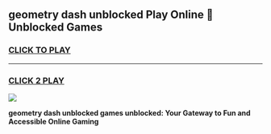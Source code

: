 
## geometry dash unblocked Play Online 👋 Unblocked Games
<h3>
<a href="https://premium.freeplayer.one?title=geometry_dash_unblocked&ref=19F">CLICK TO PLAY</a></h3>
<hr>

<h3>
<a href="https://premium.freeplayer.one?title=geometry_dash_unblocked&ref=19F">CLICK 2 PLAY</a>
  
</h3>

<a href="https://premium.freeplayer.one?title=geometry_dash_unblocked&ref=19F"><img src="https://clearcache.store/games.png"></a>


**geometry dash unblocked games unblocked: Your Gateway to Fun and Accessible Online Gaming**
